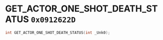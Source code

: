 # GET_ACTOR_ONE_SHOT_DEATH_STATUS `0x0912622D`

```cpp
int GET_ACTOR_ONE_SHOT_DEATH_STATUS(int _Unk0);
```